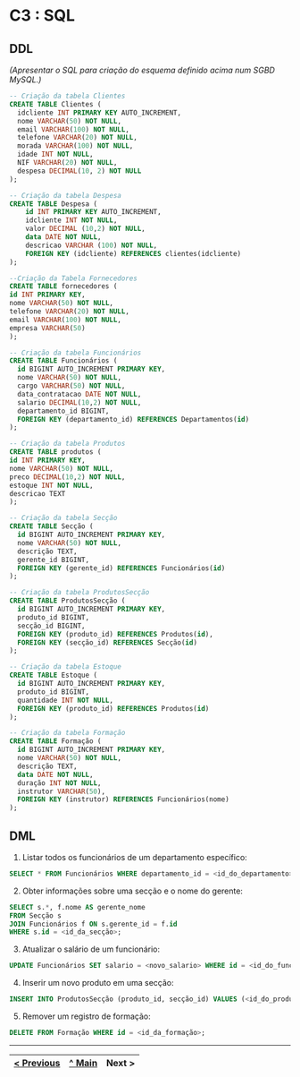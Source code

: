 # C3 : SQL

## DDL

_(Apresentar o SQL para criação do esquema definido acima num SGBD MySQL.)_


```sql
-- Criação da tabela Clientes
CREATE TABLE Clientes (
  idcliente INT PRIMARY KEY AUTO_INCREMENT,
  nome VARCHAR(50) NOT NULL,
  email VARCHAR(100) NOT NULL,
  telefone VARCHAR(20) NOT NULL,
  morada VARCHAR(100) NOT NULL,
  idade INT NOT NULL,
  NIF VARCHAR(20) NOT NULL,
  despesa DECIMAL(10, 2) NOT NULL
);

-- Criação da tabela Despesa
CREATE TABLE Despesa (
	id INT PRIMARY KEY AUTO_INCREMENT,
    idcliente INT NOT NULL,
    valor DECIMAL (10,2) NOT NULL,
    data DATE NOT NULL,
    descricao VARCHAR (100) NOT NULL,
    FOREIGN KEY (idcliente) REFERENCES clientes(idcliente)
);

--Criação da Tabela Fornecedores
CREATE TABLE fornecedores (
id INT PRIMARY KEY,
nome VARCHAR(50) NOT NULL,
telefone VARCHAR(20) NOT NULL,
email VARCHAR(100) NOT NULL, 
empresa VARCHAR(50)
);

-- Criação da tabela Funcionários
CREATE TABLE Funcionários (
  id BIGINT AUTO_INCREMENT PRIMARY KEY,
  nome VARCHAR(50) NOT NULL,
  cargo VARCHAR(50) NOT NULL,
  data_contratacao DATE NOT NULL,
  salario DECIMAL(10,2) NOT NULL,
  departamento_id BIGINT,
  FOREIGN KEY (departamento_id) REFERENCES Departamentos(id)
);

-- Criação da tabela Produtos
CREATE TABLE produtos (
id INT PRIMARY KEY,
nome VARCHAR(50) NOT NULL,
preco DECIMAL(10,2) NOT NULL,
estoque INT NOT NULL,
descricao TEXT
);

-- Criação da tabela Secção
CREATE TABLE Secção (
  id BIGINT AUTO_INCREMENT PRIMARY KEY,
  nome VARCHAR(50) NOT NULL,
  descrição TEXT,
  gerente_id BIGINT,
  FOREIGN KEY (gerente_id) REFERENCES Funcionários(id)
);

-- Criação da tabela ProdutosSecção
CREATE TABLE ProdutosSecção (
  id BIGINT AUTO_INCREMENT PRIMARY KEY,
  produto_id BIGINT,
  secção_id BIGINT,
  FOREIGN KEY (produto_id) REFERENCES Produtos(id),
  FOREIGN KEY (secção_id) REFERENCES Secção(id)
);

-- Criação da tabela Estoque
CREATE TABLE Estoque (
  id BIGINT AUTO_INCREMENT PRIMARY KEY,
  produto_id BIGINT,
  quantidade INT NOT NULL,
  FOREIGN KEY (produto_id) REFERENCES Produtos(id)
);

-- Criação da tabela Formação
CREATE TABLE Formação (
  id BIGINT AUTO_INCREMENT PRIMARY KEY,
  nome VARCHAR(50) NOT NULL,
  descrição TEXT,
  data DATE NOT NULL,
  duração INT NOT NULL,
  instrutor VARCHAR(50),
  FOREIGN KEY (instrutor) REFERENCES Funcionários(nome)
);
```

## DML

1. Listar todos os funcionários de um departamento específico:

```sql
SELECT * FROM Funcionários WHERE departamento_id = <id_do_departamento>;
```

2. Obter informações sobre uma secção e o nome do gerente:

```sql
SELECT s.*, f.nome AS gerente_nome
FROM Secção s
JOIN Funcionários f ON s.gerente_id = f.id
WHERE s.id = <id_da_secção>;
```

3. Atualizar o salário de um funcionário:

```sql
UPDATE Funcionários SET salario = <novo_salario> WHERE id = <id_do_funcionário>;
```

4. Inserir um novo produto em uma secção:

```sql
INSERT INTO ProdutosSecção (produto_id, secção_id) VALUES (<id_do_produto>, <id_da_secção>);
```

5. Remover um registro de formação:

```sql
DELETE FROM Formação WHERE id = <id_da_formação>;
```

---
[< Previous](rebd04.md) | [^ Main](https://github.com/TCM22-SIBD-G03/TCM22-SIBD-G03) | Next >
:--- | :---: | ---: 
